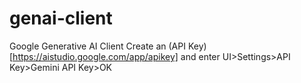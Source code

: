 # genai-client
Google Generative AI Client
Create an (API Key)[https://aistudio.google.com/app/apikey] and enter UI>Settings>API Key>Gemini API Key>OK
